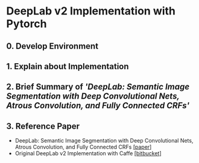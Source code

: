 # DeepLab v2 Implementation with Pytorch


## 0. Develop Environment


## 1. Explain about Implementation


## 2. Brief Summary of *'DeepLab: Semantic Image Segmentation with Deep Convolutional Nets, Atrous Convolution, and Fully Connected CRFs'*


## 3. Reference Paper
- DeepLab: Semantic Image Segmentation with Deep Convolutional Nets, Atrous Convolution, and Fully Connected CRFs [[paper]](https://arxiv.org/pdf/1606.00915.pdf)
- Original DeepLab v2 Implementation with Caffe [[bitbucket]](https://bitbucket.org/aquariusjay/deeplab-public-ver2/src/master/)
